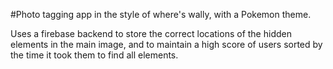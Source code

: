 #Photo tagging app in the style of where's wally, with a Pokemon theme.

Uses a firebase backend to store the correct locations of the hidden elements in the main image, and to maintain a high score of users sorted by the time it took them to find all elements. 


